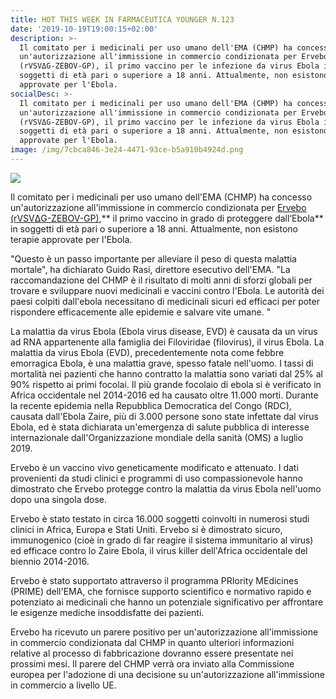 ```yaml
---
title: HOT THIS WEEK IN FARMACEUTICA YOUNGER N.123
date: '2019-10-19T19:00:15+02:00'
description: >-
  Il comitato per i medicinali per uso umano dell'EMA (CHMP) ha concesso
  un'autorizzazione all'immissione in commercio condizionata per Ervebo
  (rVSVΔG-ZEBOV-GP), il primo vaccino per le infezione da virus Ebola in
  soggetti di età pari o superiore a 18 anni. Attualmente, non esistono terapie
  approvate per l'Ebola.
socialDesc: >-
  Il comitato per i medicinali per uso umano dell'EMA (CHMP) ha concesso
  un'autorizzazione all'immissione in commercio condizionata per Ervebo
  (rVSVΔG-ZEBOV-GP), il primo vaccino per le infezione da virus Ebola in
  soggetti di età pari o superiore a 18 anni. Attualmente, non esistono terapie
  approvate per l'Ebola.
image: /img/7cbca846-3e24-4471-93ce-b5a910b4924d.png
---
```

![](/img/7cbca846-3e24-4471-93ce-b5a910b4924d.png)

Il comitato per i medicinali per uso umano dell'EMA (CHMP) ha concesso un'autorizzazione all'immissione in commercio condizionata per [Ervebo (rVSVΔG-ZEBOV-GP)](https://www.ema.europa.eu/en/news/first-vaccine-protect-against-ebola),** il primo vaccino in grado di proteggere dall‘Ebola** in soggetti di età pari o superiore a 18 anni. Attualmente, non esistono terapie approvate per l'Ebola.

"Questo è un passo importante per alleviare il peso di questa malattia mortale", ha dichiarato Guido Rasi, direttore esecutivo dell'EMA. "La raccomandazione del CHMP è il risultato di molti anni di sforzi globali per trovare e sviluppare nuovi medicinali e vaccini contro l'Ebola. Le autorità dei paesi colpiti dall'ebola necessitano di medicinali sicuri ed efficaci per poter rispondere efficacemente alle epidemie e salvare vite umane. "

La malattia da virus Ebola (Ebola virus disease, EVD) è causata da un virus ad RNA appartenente alla famiglia dei Filoviridae (filovirus), il virus Ebola. La malattia da virus Ebola (EVD), precedentemente nota come febbre emorragica Ebola, è una malattia grave, spesso fatale nell'uomo. I tassi di mortalità nei pazienti che hanno contratto la malattia sono variati dal 25% al ​​90% rispetto ai primi focolai. Il più grande focolaio di ebola si è verificato in Africa occidentale nel 2014-2016 ed ha causato oltre 11.000 morti. Durante la recente epidemia nella Repubblica Democratica del Congo (RDC), causata dall'Ebola Zaire, più di 3.000 persone sono state infettate dal virus Ebola, ed è stata dichiarata un'emergenza di salute pubblica di interesse internazionale dall'Organizzazione mondiale della sanità (OMS) a luglio 2019.

Ervebo è un vaccino vivo geneticamente modificato e attenuato. I dati provenienti da studi clinici e programmi di uso compassionevole hanno dimostrato che Ervebo protegge contro la malattia da virus Ebola nell'uomo dopo una singola dose.

Ervebo è stato testato in circa 16.000 soggetti coinvolti in numerosi studi clinici in Africa, Europa e Stati Uniti. Ervebo si è dimostrato sicuro, immunogenico (cioè in grado di far reagire il sistema immunitario al virus) ed efficace contro lo Zaire Ebola, il virus killer dell'Africa occidentale del biennio 2014-2016. 

Ervebo è stato supportato attraverso il programma PRIority MEdicines (PRIME) dell'EMA, che fornisce supporto scientifico e normativo rapido e potenziato ai medicinali che hanno un potenziale significativo per affrontare le esigenze mediche insoddisfatte dei pazienti.

Ervebo ha ricevuto un parere positivo per un'autorizzazione all'immissione in commercio condizionata dal CHMP in quanto ulteriori informazioni relative al processo di fabbricazione dovranno essere presentate nei prossimi mesi. Il parere del CHMP verrà ora inviato alla Commissione europea per l'adozione di una decisione su un'autorizzazione all'immissione in commercio a livello UE.
